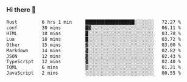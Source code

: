 ### Hi there 👋
<!--START_SECTION:waka-->

```txt
Rust         6 hrs 1 min     ██████████████████░░░░░░░   72.27 %
conf         30 mins         █▓░░░░░░░░░░░░░░░░░░░░░░░   06.11 %
HTML         18 mins         █░░░░░░░░░░░░░░░░░░░░░░░░   03.78 %
Lua          18 mins         █░░░░░░░░░░░░░░░░░░░░░░░░   03.72 %
Other        15 mins         ▓░░░░░░░░░░░░░░░░░░░░░░░░   03.00 %
Markdown     14 mins         ▓░░░░░░░░░░░░░░░░░░░░░░░░   02.82 %
JSON         12 mins         ▓░░░░░░░░░░░░░░░░░░░░░░░░   02.43 %
TypeScript   12 mins         ▓░░░░░░░░░░░░░░░░░░░░░░░░   02.40 %
TOML         6 mins          ▒░░░░░░░░░░░░░░░░░░░░░░░░   01.21 %
JavaScript   2 mins          ░░░░░░░░░░░░░░░░░░░░░░░░░   00.55 %
```

<!--END_SECTION:waka-->

<!--
**YoganshSharma/YoganshSharma** is a ✨ _special_ ✨ repository because its `README.md` (this file) appears on your GitHub profile.

Here are some ideas to get you started:

- 🔭 I’m currently working on ...
- 🌱 I’m currently learning ...
- 👯 I’m looking to collaborate on ...
- 🤔 I’m looking for help with ...
- 💬 Ask me about ...
- 📫 How to reach me: ...
- 😄 Pronouns: ...
- ⚡ Fun fact: ...
-->
